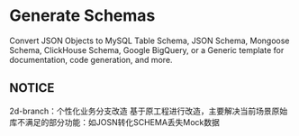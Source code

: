 # Generate Schemas

Convert JSON Objects to MySQL Table Schema, JSON Schema, Mongoose Schema, ClickHouse Schema, Google BigQuery, or a Generic template for documentation, code generation, and more.

## NOTICE
2d-branch：个性化业务分支改造
基于原工程进行改造，主要解决当前场景原始库不满足的部分功能：如JOSN转化SCHEMA丢失Mock数据
